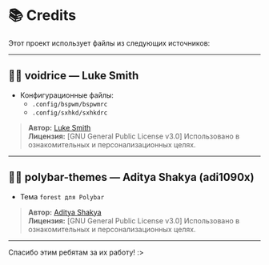 # 📚 Credits

Этот проект использует файлы из следующих источников:

---

## 🧑‍💻 voidrice — Luke Smith

- Конфигурационные файлы:
  - `.config/bspwm/bspwmrc`
  - `.config/sxhkd/sxhkdrc`

> **Автор:** [Luke Smith](https://github.com/LukeSmithxyz/voidrice )  
> **Лицензия:** [GNU General Public License v3.0]
> Использовано в ознакомительных и персонализационных целях.

---

## 🧑‍🎨 polybar-themes — Aditya Shakya (adi1090x)

- Тема `forest для Polybar`

> **Автор:** [Aditya Shakya](https://github.com/adi1090x/polybar-themes )  
> **Лицензия:** [GNU General Public License v3.0]
> Использовано в ознакомительных и персонализационных целях.

---

Спасибо этим ребятам за их работу! :>


